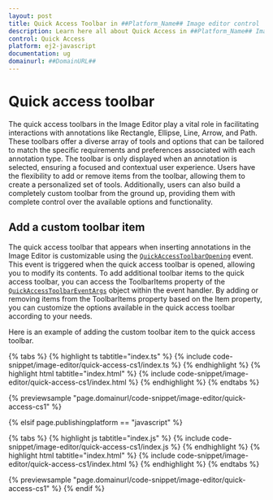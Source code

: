 ```yaml
---
layout: post
title: Quick Access Toolbar in ##Platform_Name## Image editor control | Syncfusion
description: Learn here all about Quick Access in ##Platform_Name## Image editor control of Syncfusion Essential JS 2 and more.
control: Quick Access
platform: ej2-javascript
documentation: ug
domainurl: ##DomainURL##
---
```


# Quick access toolbar

The quick access toolbars in the Image Editor play a vital role in facilitating interactions with annotations like Rectangle, Ellipse, Line, Arrow, and Path. These toolbars offer a diverse array of tools and options that can be tailored to match the specific requirements and preferences associated with each annotation type. The toolbar is only displayed when an annotation is selected, ensuring a focused and contextual user experience. Users have the flexibility to add or remove items from the toolbar, allowing them to create a personalized set of tools. Additionally, users can also build a completely custom toolbar from the ground up, providing them with complete control over the available options and functionality. 

## Add a custom toolbar item

The quick access toolbar that appears when inserting annotations in the Image Editor is customizable using the [`QuickAccessToolbarOpening`](../../api/image-editor/#quickacesstoolbareventargs) event. This event is triggered when the quick access toolbar is opened, allowing you to modify its contents. To add additional toolbar items to the quick access toolbar, you can access the ToolbarItems property of the [`QuickAccessToolbarEventArgs`](../../api/image-editor/#quickacesstoolbareventargs) object within the event handler. By adding or removing items from the ToolbarItems property based on the Item property, you can customize the options available in the quick access toolbar according to your needs.

Here is an example of adding the custom toolbar item to the quick access toolbar. 

{% tabs %}
{% highlight ts tabtitle="index.ts" %}
{% include code-snippet/image-editor/quick-access-cs1/index.ts %}
{% endhighlight %}
{% highlight html tabtitle="index.html" %}
{% include code-snippet/image-editor/quick-access-cs1/index.html %}
{% endhighlight %}
{% endtabs %}
        
{% previewsample "page.domainurl/code-snippet/image-editor/quick-access-cs1" %}

{% elsif page.publishingplatform == "javascript" %}

{% tabs %}
{% highlight js tabtitle="index.js" %}
{% include code-snippet/image-editor/quick-access-cs1/index.js %}
{% endhighlight %}
{% highlight html tabtitle="index.html" %}
{% include code-snippet/image-editor/quick-access-cs1/index.html %}
{% endhighlight %}
{% endtabs %}

{% previewsample "page.domainurl/code-snippet/image-editor/quick-access-cs1" %}
{% endif %}